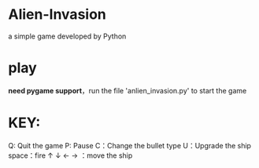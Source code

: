 # Alien-Invasion
a simple game developed by Python

# play
**need pygame support**，run the file 'anlien_invasion.py' to start the game

# KEY:

Q:   Quit the game
P:   Pause
C：Change the bullet type
U：Upgrade the ship
space：fire
 ↑ ↓ ← → ：move the ship
